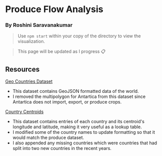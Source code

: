 # Produce Flow Analysis

### By Roshini Saravanakumar

 > Use `npm start` within your copy of the directory to view the visualization.
 
 > This page will be updated as I progress 📋

## Resources

<a href='https://github.com/datasets/geo-countries/blob/master/data/countries.geojson'>Geo Countries Dataset</a>
- This dataset contains GeoJSON formatted data of the world.
- I removed the multipolygon for Antartica from this dataset since Antartica does not import, export, or produce crops.


<a href='https://community.periscopedata.com/t/63fy7m/country-centroids'>Country Centroids</a>
- This dataset contains entries of each country and its centroid's longitude and latitude, making it very 
useful as a lookup table.
- I modified some of the country names to update formatting so that it would match the produce dataset. 
- I also appended any missing countries which were countries that had split into two new countries in the recent years.